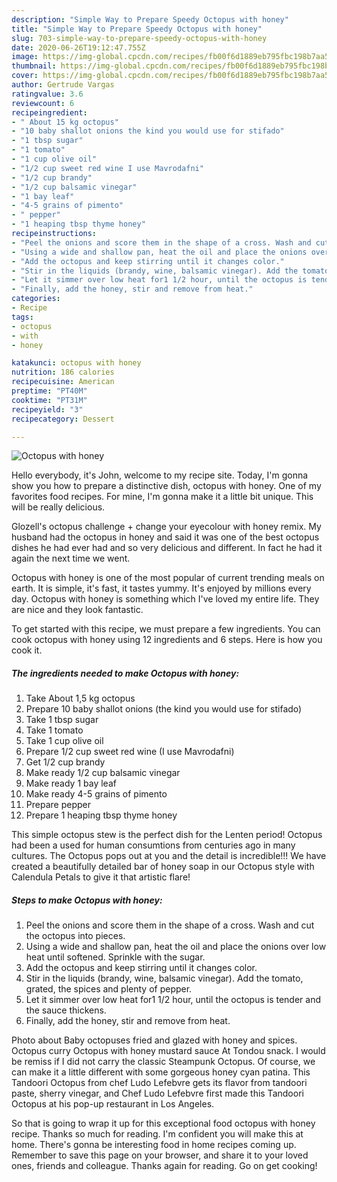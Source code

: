 ```yaml
---
description: "Simple Way to Prepare Speedy Octopus with honey"
title: "Simple Way to Prepare Speedy Octopus with honey"
slug: 703-simple-way-to-prepare-speedy-octopus-with-honey
date: 2020-06-26T19:12:47.755Z
image: https://img-global.cpcdn.com/recipes/fb00f6d1889eb795fbc198b7aa5a97f1/751x532cq70/octopus-with-honey-recipe-main-photo.jpg
thumbnail: https://img-global.cpcdn.com/recipes/fb00f6d1889eb795fbc198b7aa5a97f1/751x532cq70/octopus-with-honey-recipe-main-photo.jpg
cover: https://img-global.cpcdn.com/recipes/fb00f6d1889eb795fbc198b7aa5a97f1/751x532cq70/octopus-with-honey-recipe-main-photo.jpg
author: Gertrude Vargas
ratingvalue: 3.6
reviewcount: 6
recipeingredient:
- " About 15 kg octopus"
- "10 baby shallot onions the kind you would use for stifado"
- "1 tbsp sugar"
- "1 tomato"
- "1 cup olive oil"
- "1/2 cup sweet red wine I use Mavrodafni"
- "1/2 cup brandy"
- "1/2 cup balsamic vinegar"
- "1 bay leaf"
- "4-5 grains of pimento"
- " pepper"
- "1 heaping tbsp thyme honey"
recipeinstructions:
- "Peel the onions and score them in the shape of a cross. Wash and cut the octopus into pieces."
- "Using a wide and shallow pan, heat the oil and place the onions over low heat until softened. Sprinkle with the sugar."
- "Add the octopus and keep stirring until it changes color."
- "Stir in the liquids (brandy, wine, balsamic vinegar). Add the tomato, grated, the spices and plenty of pepper."
- "Let it simmer over low heat for1 1/2 hour, until the octopus is tender and the sauce thickens."
- "Finally, add the honey, stir and remove from heat."
categories:
- Recipe
tags:
- octopus
- with
- honey

katakunci: octopus with honey 
nutrition: 186 calories
recipecuisine: American
preptime: "PT40M"
cooktime: "PT31M"
recipeyield: "3"
recipecategory: Dessert

---
```



![Octopus with honey](https://img-global.cpcdn.com/recipes/fb00f6d1889eb795fbc198b7aa5a97f1/751x532cq70/octopus-with-honey-recipe-main-photo.jpg)

Hello everybody, it's John, welcome to my recipe site. Today, I'm gonna show you how to prepare a distinctive dish, octopus with honey. One of my favorites food recipes. For mine, I'm gonna make it a little bit unique. This will be really delicious.

Glozell&#39;s octopus challenge + change your eyecolour with honey remix. My husband had the octopus in honey and said it was one of the best octopus dishes he had ever had and so very delicious and different. In fact he had it again the next time we went.

Octopus with honey is one of the most popular of current trending meals on earth. It is simple, it's fast, it tastes yummy. It's enjoyed by millions every day. Octopus with honey is something which I've loved my entire life. They are nice and they look fantastic.


To get started with this recipe, we must prepare a few ingredients. You can cook octopus with honey using 12 ingredients and 6 steps. Here is how you cook it.

<!--inarticleads1-->

##### The ingredients needed to make Octopus with honey:

1. Take  About 1,5 kg octopus
1. Prepare 10 baby shallot onions (the kind you would use for stifado)
1. Take 1 tbsp sugar
1. Take 1 tomato
1. Take 1 cup olive oil
1. Prepare 1/2 cup sweet red wine (I use Mavrodafni)
1. Get 1/2 cup brandy
1. Make ready 1/2 cup balsamic vinegar
1. Make ready 1 bay leaf
1. Make ready 4-5 grains of pimento
1. Prepare  pepper
1. Prepare 1 heaping tbsp thyme honey


This simple octopus stew is the perfect dish for the Lenten period! Octopus had been a used for human consumtions from centuries ago in many cultures. The Octopus pops out at you and the detail is incredible!!! We have created a beautifully detailed bar of honey soap in our Octopus style with Calendula Petals to give it that artistic flare! 

<!--inarticleads2-->

##### Steps to make Octopus with honey:

1. Peel the onions and score them in the shape of a cross. Wash and cut the octopus into pieces.
1. Using a wide and shallow pan, heat the oil and place the onions over low heat until softened. Sprinkle with the sugar.
1. Add the octopus and keep stirring until it changes color.
1. Stir in the liquids (brandy, wine, balsamic vinegar). Add the tomato, grated, the spices and plenty of pepper.
1. Let it simmer over low heat for1 1/2 hour, until the octopus is tender and the sauce thickens.
1. Finally, add the honey, stir and remove from heat.


Photo about Baby octopuses fried and glazed with honey and spices. Octopus curry Octopus with honey mustard sauce At Tondou snack. I would be remiss if I did not carry the classic Steampunk Octopus. Of course, we can make it a little different with some gorgeous honey cyan patina. This Tandoori Octopus from chef Ludo Lefebvre gets its flavor from tandoori paste, sherry vinegar, and Chef Ludo Lefebvre first made this Tandoori Octopus at his pop-up restaurant in Los Angeles. 

So that is going to wrap it up for this exceptional food octopus with honey recipe. Thanks so much for reading. I'm confident you will make this at home. There's gonna be interesting food in home recipes coming up. Remember to save this page on your browser, and share it to your loved ones, friends and colleague. Thanks again for reading. Go on get cooking!
